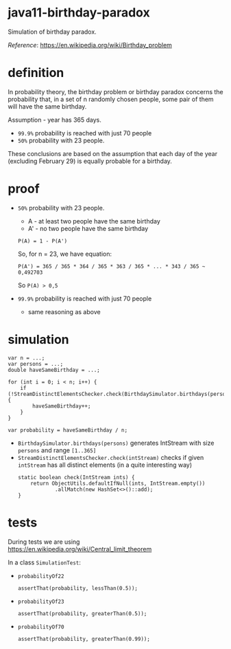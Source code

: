 # java11-birthday-paradox
Simulation of birthday paradox.

_Reference_: https://en.wikipedia.org/wiki/Birthday_problem

# definition
In probability theory, the birthday problem or birthday paradox concerns 
the probability that, in a set of n randomly chosen people, some pair of 
them will have the same birthday.

Assumption - year has 365 days.

* `99.9%` probability is reached with just 70 people
* `50%` probability with 23 people. 

These conclusions are based on the assumption that each day of the year 
(excluding February 29) is equally probable for a birthday.

# proof
* `50%` probability with 23 people. 
    * A - at least two people have the same birthday
    * A' - no two people have the same birthday
    
    `P(A) = 1 - P(A')`
    
    So, for n = 23, we have equation:
    
    `P(A') = 365 / 365 * 364 / 365 * 363 / 365 * ... * 343 / 365 ~ 0,492703`
    
    So `P(A) > 0,5`
* `99.9%` probability is reached with just 70 people
    * same reasoning as above
# simulation
```
var n = ...;
var persons = ...;
double haveSameBirthday = ...;

for (int i = 0; i < n; i++) {
    if (!StreamDistinctElementsChecker.check(BirthdaySimulator.birthdays(persons))) {
        haveSameBirthday++;
    }
}

var probability = haveSameBirthday / n;
```
* `BirthdaySimulator.birthdays(persons)` generates IntStream with size `persons` 
and range `[1..365]`
* `StreamDistinctElementsChecker.check(intStream)` checks if given `intStream`
has all distinct elements (in a quite interesting way)
    ```
    static boolean check(IntStream ints) {
        return ObjectUtils.defaultIfNull(ints, IntStream.empty())
                .allMatch(new HashSet<>()::add);
    }    
    ```

# tests
During tests we are using https://en.wikipedia.org/wiki/Central_limit_theorem

In a class `SimulationTest`:
* `probabilityOf22`
    ```
    assertThat(probability, lessThan(0.5));
    ```
* `probabilityOf23`
    ```
    assertThat(probability, greaterThan(0.5));
    ```
* `probabilityOf70`
    ```
    assertThat(probability, greaterThan(0.99));
    ```